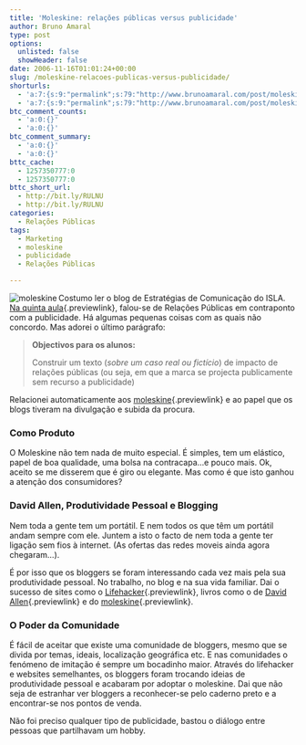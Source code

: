 ```yaml
---
title: 'Moleskine: relações públicas versus publicidade'
author: Bruno Amaral
type: post
options:
  unlisted: false
  showHeader: false
date: 2006-11-16T01:01:24+00:00
slug: /moleskine-relacoes-publicas-versus-publicidade/
shorturls:
  - 'a:7:{s:9:"permalink";s:79:"http://www.brunoamaral.com/post/moleskine-relacoes-publicas-versus-publicidade/";s:7:"tinyurl";s:25:"http://tinyurl.com/dnamdd";s:4:"isgd";s:17:"http://is.gd/pIDs";s:5:"bitly";s:18:"http://bit.ly/pnRP";s:5:"snipr";s:22:"http://snipr.com/evlbk";s:5:"snurl";s:22:"http://snurl.com/evlbk";s:7:"snipurl";s:24:"http://snipurl.com/evlbk";}'
  - 'a:7:{s:9:"permalink";s:79:"http://www.brunoamaral.com/post/moleskine-relacoes-publicas-versus-publicidade/";s:7:"tinyurl";s:25:"http://tinyurl.com/dnamdd";s:4:"isgd";s:17:"http://is.gd/pIDs";s:5:"bitly";s:18:"http://bit.ly/pnRP";s:5:"snipr";s:22:"http://snipr.com/evlbk";s:5:"snurl";s:22:"http://snurl.com/evlbk";s:7:"snipurl";s:24:"http://snipurl.com/evlbk";}'
btc_comment_counts:
  - 'a:0:{}'
  - 'a:0:{}'
btc_comment_summary:
  - 'a:0:{}'
  - 'a:0:{}'
bttc_cache:
  - 1257350777:0
  - 1257350777:0
bttc_short_url:
  - http://bit.ly/RULNU
  - http://bit.ly/RULNU
categories:
  - Relações Públicas
tags:
  - Marketing
  - moleskine
  - publicidade
  - Relações Públicas

---
```

<img align="left" id="image215" alt="moleskine" src="/wp-content/uploads/2006/11/moleskine1.png" />Costumo ler o blog de Estratégias de Comunicação do ISLA. [Na quinta aula][1]{.previewlink}, falou-se de Relações Públicas em contraponto com a publicidade. Há algumas pequenas coisas com as quais não concordo. Mas adorei o último parágrafo:

> **Objectivos para os alunos:**
> 
> Construir um texto (_sobre um caso real ou fictício_) de impacto de relações públicas (ou seja, em que a marca se projecta publicamente sem recurso a publicidade)

Relacionei automaticamente aos [moleskine][2]{.previewlink} e ao papel que os blogs tiveram na divulgação e subida da procura.

<!--more-->

### Como Produto

O Moleskine não tem nada de muito especial. É simples, tem um elástico, papel de boa qualidade, uma bolsa na contracapa&#8230;e pouco mais. Ok, aceito se me disserem que é giro ou elegante. Mas como é que isto ganhou a atenção dos consumidores?

### David Allen, Produtividade Pessoal e Blogging

Nem toda a gente tem um portátil. E nem todos os que têm um portátil andam sempre com ele. Juntem a isto o facto de nem toda a gente ter ligação sem fios à internet. (As ofertas das redes moveis ainda agora chegaram&#8230;).

É por isso que os bloggers se foram interessando cada vez mais pela sua produtividade pessoal. No trabalho, no blog e na sua vida familiar. Dai o sucesso de sites como o [Lifehacker][3]{.previewlink}, livros como o de [David Allen][4]{.previewlink} e do [moleskine][2]{.previewlink}.

### O Poder da Comunidade

É fácil de aceitar que existe uma comunidade de bloggers, mesmo que se divida por temas, ideais, localização geográfica etc. E nas comunidades o fenómeno de imitação é sempre um bocadinho maior. Através do lifehacker e websites semelhantes, os bloggers foram trocando ideias de produtividade pessoal e acabaram por adoptar o moleskine. Dai que não seja de estranhar ver bloggers a reconhecer-se pelo caderno preto e a encontrar-se nos pontos de venda.

Não foi preciso qualquer tipo de publicidade, bastou o diálogo entre pessoas que partilhavam um hobby.

 [1]: http://estrategias0607.blogsome.com/2006/11/12/aula-5/
 [2]: http://www.moleskine.pt
 [3]: http://www.lifehacker.com
 [4]: http://www.amazon.co.uk/Getting-Things-Done-Stress-free-Productivity/dp/0749922648/sr=8-1/qid=1163637834/ref=pd_ka_1/026-1106590-9566811?ie=UTF8&s=books